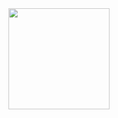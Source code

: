   <img height="200em" src="https://github-readme-stats.vercel.app/api/top-langs/?username=AyrtonSur&layout=compact&langs_count=7&theme=dracula"/>
</a>
